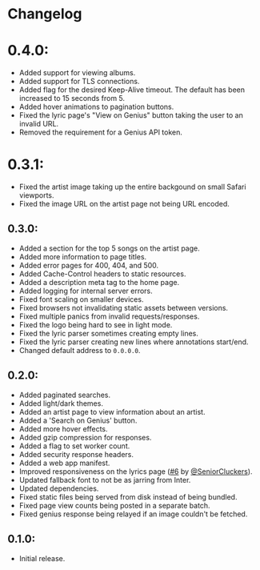 # Changelog

# 0.4.0:
- Added support for viewing albums.
- Added support for TLS connections.
- Added flag for the desired Keep-Alive timeout. The default has been increased to 15 seconds from 5.
- Added hover animations to pagination buttons.
- Fixed the lyric page's "View on Genius" button taking the user to an invalid URL.
- Removed the requirement for a Genius API token.


# 0.3.1:
- Fixed the artist image taking up the entire backgound on small Safari viewports.
- Fixed the image URL on the artist page not being URL encoded.


## 0.3.0:
- Added a section for the top 5 songs on the artist page.
- Added more information to page titles.
- Added error pages for 400, 404, and 500.
- Added Cache-Control headers to static resources.
- Added a description meta tag to the home page.
- Added logging for internal server errors.
- Fixed font scaling on smaller devices.
- Fixed browsers not invalidating static assets between versions.
- Fixed multiple panics from invalid requests/responses.
- Fixed the logo being hard to see in light mode.
- Fixed the lyric parser sometimes creating empty lines.
- Fixed the lyric parser creating new lines where annotations start/end.
- Changed default address to `0.0.0.0`.


## 0.2.0:
- Added paginated searches.
- Added light/dark themes.
- Added an artist page to view information about an artist.
- Added a 'Search on Genius' button.
- Added more hover effects.
- Added gzip compression for responses.
- Added a flag to set worker count.
- Added security response headers.
- Added a web app manifest.
- Improved responsiveness on the lyrics page ([#6] by [@SeniorCluckers]).
- Updated fallback font to not be as jarring from Inter.
- Updated dependencies.
- Fixed static files being served from disk instead of being bundled.
- Fixed page view counts being posted in a separate batch.
- Fixed genius response being relayed if an image couldn't be fetched.


## 0.1.0:
- Initial release.


<!-- Users -->
[@SeniorCluckers]: https://github.com/SeniorCluckers

<!-- Pull Requests -->
[#6]: https://github.com/Insprill/intellectual/pull/6

